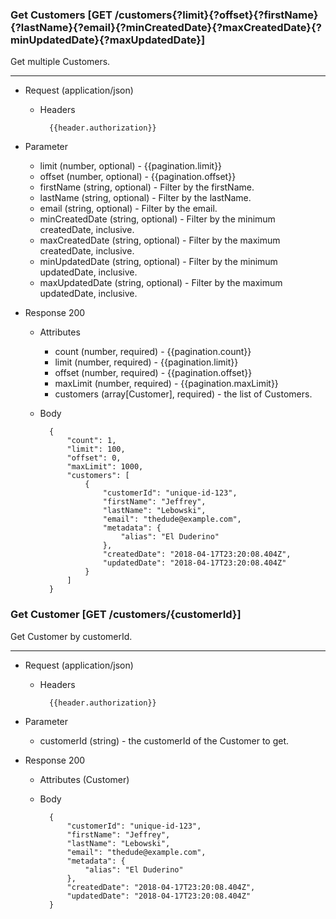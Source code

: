 ### Get Customers [GET /customers{?limit}{?offset}{?firstName}{?lastName}{?email}{?minCreatedDate}{?maxCreatedDate}{?minUpdatedDate}{?maxUpdatedDate}]

Get multiple Customers.

---
+ Request (application/json)
    + Headers
    
            {{header.authorization}}
        
+ Parameter
    + limit (number, optional) - {{pagination.limit}}
    + offset (number, optional) - {{pagination.offset}}
    + firstName (string, optional) - Filter by the firstName.
    + lastName (string, optional) - Filter by the lastName.
    + email (string, optional) - Filter by the email.
    + minCreatedDate (string, optional) - Filter by the minimum createdDate, inclusive.
    + maxCreatedDate (string, optional) - Filter by the maximum createdDate, inclusive.
    + minUpdatedDate (string, optional) - Filter by the minimum updatedDate, inclusive.
    + maxUpdatedDate (string, optional) - Filter by the maximum updatedDate, inclusive.
    
+ Response 200
    + Attributes
        + count (number, required) - {{pagination.count}}
        + limit (number, required) - {{pagination.limit}}
        + offset (number, required) - {{pagination.offset}}
        + maxLimit (number, required) - {{pagination.maxLimit}}
        + customers (array[Customer], required) - the list of Customers.

    + Body

            {
                "count": 1,
                "limit": 100,
                "offset": 0,
                "maxLimit": 1000,
                "customers": [
                    {
                        "customerId": "unique-id-123",
                        "firstName": "Jeffrey",
                        "lastName": "Lebowski",
                        "email": "thedude@example.com",
                        "metadata": {
                            "alias": "El Duderino"
                        },
                        "createdDate": "2018-04-17T23:20:08.404Z",
                        "updatedDate": "2018-04-17T23:20:08.404Z"
                    }
                ]
            }

### Get Customer [GET /customers/{customerId}]

Get Customer by customerId.

---

+ Request (application/json)
    + Headers
    
            {{header.authorization}}

+ Parameter
    + customerId (string) - the customerId of the Customer to get.

+ Response 200
    + Attributes (Customer)

    + Body

            {
                "customerId": "unique-id-123",
                "firstName": "Jeffrey",
                "lastName": "Lebowski",
                "email": "thedude@example.com",
                "metadata": {
                    "alias": "El Duderino"
                },
                "createdDate": "2018-04-17T23:20:08.404Z",
                "updatedDate": "2018-04-17T23:20:08.404Z"
            }
